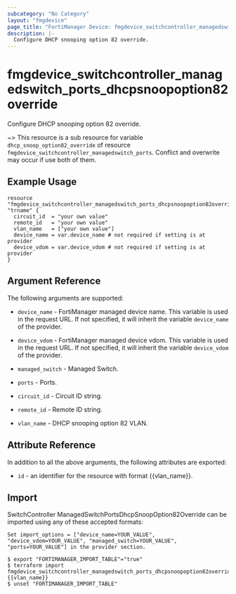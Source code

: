 ```yaml
---
subcategory: "No Category"
layout: "fmgdevice"
page_title: "FortiManager Device: fmgdevice_switchcontroller_managedswitch_ports_dhcpsnoopoption82override"
description: |-
  Configure DHCP snooping option 82 override.
---
```


# fmgdevice_switchcontroller_managedswitch_ports_dhcpsnoopoption82override
Configure DHCP snooping option 82 override.

~> This resource is a sub resource for variable `dhcp_snoop_option82_override` of resource `fmgdevice_switchcontroller_managedswitch_ports`. Conflict and overwrite may occur if use both of them.



## Example Usage

```hcl
resource "fmgdevice_switchcontroller_managedswitch_ports_dhcpsnoopoption82override" "trname" {
  circuit_id  = "your own value"
  remote_id   = "your own value"
  vlan_name   = ["your own value"]
  device_name = var.device_name # not required if setting is at provider
  device_vdom = var.device_vdom # not required if setting is at provider
}
```

## Argument Reference


The following arguments are supported:

* `device_name` - FortiManager managed device name. This variable is used in the request URL. If not specified, it will inherit the variable `device_name` of the provider.
* `device_vdom` - FortiManager managed device vdom. This variable is used in the request URL. If not specified, it will inherit the variable `device_vdom` of the provider.
* `managed_switch` - Managed Switch.
* `ports` - Ports.

* `circuit_id` - Circuit ID string.
* `remote_id` - Remote ID string.
* `vlan_name` - DHCP snooping option 82 VLAN.


## Attribute Reference

In addition to all the above arguments, the following attributes are exported:
* `id` - an identifier for the resource with format {{vlan_name}}.

## Import

SwitchController ManagedSwitchPortsDhcpSnoopOption82Override can be imported using any of these accepted formats:
```
Set import_options = ["device_name=YOUR_VALUE", "device_vdom=YOUR_VALUE", "managed_switch=YOUR_VALUE", "ports=YOUR_VALUE"] in the provider section.

$ export "FORTIMANAGER_IMPORT_TABLE"="true"
$ terraform import fmgdevice_switchcontroller_managedswitch_ports_dhcpsnoopoption82override.labelname {{vlan_name}}
$ unset "FORTIMANAGER_IMPORT_TABLE"
```

